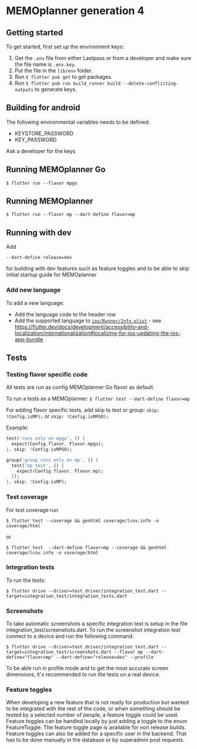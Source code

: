# MEMOplanner generation 4

## Getting started

To get started, first set up the environment keys:

1. Get the `.env` file from either Lastpass or from a developer and make sure the file name is `.env.key`.
2. Put the file in the `lib/env` folder.
3. Run `$ flutter pub get` to get packages.
4. Run `$ flutter pub run build_runner build --delete-conflicting-outputs` to generate keys.

## Building for android

The following environmental variables needs to be defined:

- KEYSTORE_PASSWORD
- KEY_PASSWORD

Ask a developer for the keys

## Running MEMOplanner Go

`$ flutter run --flavor mpgo`

## Running MEMOplanner

`$ flutter run --flavor mp --dart-define flavor=mp`

## Running with dev

Add

`--dart-define release=dev`

for building with dev features such as feature toggles and to be able to skip initial startup guide for MEMOplanner

### Add new language

To add a new language:

- Add the language code to the header row
- Add the supported language to [`ios/Runner/Info.plist`](https://github.com/abilia/seagull/blob/master/memoplanner/ios/Runner/Info.plist) - see <https://flutter.dev/docs/development/accessibility-and-localization/internationalization#localizing-for-ios-updating-the-ios-app-bundle>

## Tests

### Testing flavor specific code

All tests are run as config MEMOplanner Go flavor as default.

To run a tests as a MEMOplanner:
`$ flutter test --dart-define flavor=mp`

For adding flavor specific tests, add skip to test or group: `skip: !Config.isMP);` or `skip: !Config.isMPGO);`

Example:

```dart
test('runs only on mpgo', () {
  expect(Config.flavor, Flavor.mpgo);
}, skip: !Config.isMPGO);

group('group runs only on mp', () {
  test('mp test', () {
    expect(Config.flavor, Flavor.mp);
  });
}, skip: !Config.isMP);
```

### Test coverage

For test coverage run

`$ flutter test --coverage && genhtml coverage/lcov.info -o coverage/html`

or

`$ flutter test  --dart-define flavor=mp --coverage && genhtml coverage/lcov.info -o coverage/html`

### Integration tests

To run the tests:

`$ flutter drive --driver=test_driver/integration_test.dart --target=integration_test/integration_tests.dart`

### Screenshots

To take automatic screenshots a specific integration test is setup in the file integration_test/screenshots.dart.
To run the screenshot integration test connect to a device and run the following command:

`$ flutter drive --driver=test_driver/integration_test.dart --target=integration_test/screenshots.dart --flavor mp --dart-define="flavor=mp" --dart-define="release=dev" --profile`

To be able run in profile mode and to get the most accurate screen dimensions, it's recommended to run the tests on a real device.

### Feature toggles

When developing a new feature that is not ready for production but wanted to be integrated with the rest of the code, or when something should be tested by a selected number of people, a feature toggle could be used. Feature toggles can be handled locally by just adding a toggle to the enum FeatureToggle. The feature toggle page is available for non release builds. Feature toggles can also be added for a specific user in the backend. That has to be done manually in the database or by superadmin post requests.
